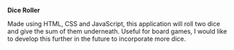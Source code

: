 **Dice Roller**

Made using HTML, CSS and JavaScript, this application will roll two dice and give the sum of them underneath. Useful for board games, I would like to develop this further in the future to incorporate more dice.
